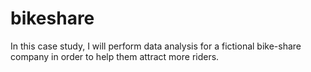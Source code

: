 # bikeshare
In this case study, I will perform data analysis for a fictional bike-share company in order to help them attract more riders. 

